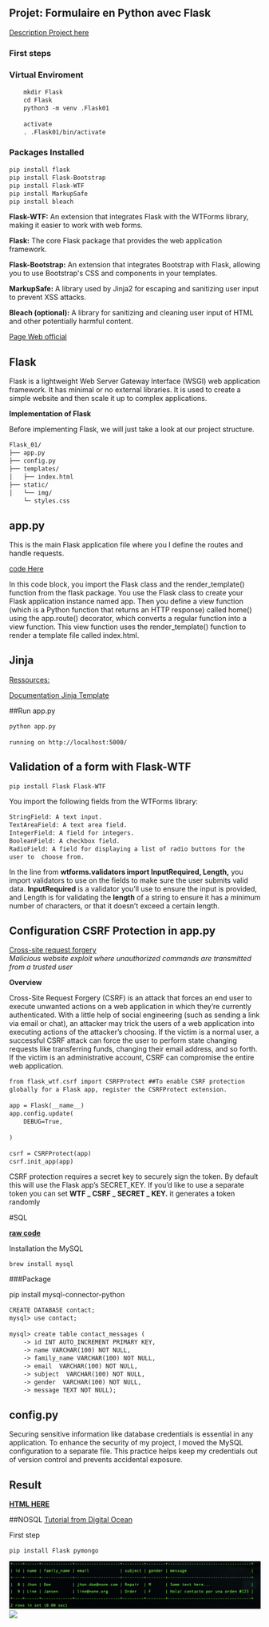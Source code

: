 ## Projet: Formulaire en Python avec Flask

[Description Project here](Flask_EN.md)

### First steps

### Virtual Enviroment

		mkdir Flask
		cd Flask
		python3 -m venv .Flask01
		
		activate 
		. .Flask01/bin/activate
		

### Packages Installed

	pip install flask
	pip install Flask-Bootstrap
	pip install Flask-WTF
	pip install MarkupSafe
	pip install bleach
	
**Flask-WTF:** An extension that integrates Flask with the WTForms library, making it easier to work with web forms.

**Flask:** The core Flask package that provides the web application framework.

**Flask-Bootstrap:** An extension that integrates Bootstrap with Flask, allowing you to use Bootstrap's CSS and components in your templates.

**MarkupSafe:** A library used by Jinja2 for escaping and sanitizing user input to prevent XSS attacks.	

**Bleach (optional):** A library for sanitizing and cleaning user input of HTML and other potentially harmful content.



[Page Web official](https://getbootstrap.com/)
	
	

## Flask

Flask is a lightweight Web Server Gateway Interface (WSGI) web application framework. It has minimal or no external libraries. It is used to create a simple website and then scale it up to complex applications.

**Implementation of Flask**

Before implementing Flask, we will just take a look at our project structure.


	Flask_01/
	├── app.py
	├── config.py
	├── templates/
	│   ├── index.html
	├── static/
	│   └── img/
	    └─ styles.css
	
	
	
	
## app.py
This is the main Flask application file where you I define the routes and handle requests.

[code Here](app.py)
	
	
In this code block, you import the Flask class and the render_template() function from the flask package. You use the Flask class to create your Flask application instance named app. Then you define a view function (which is a Python function that returns an HTTP response) called home() using the app.route() decorator, which converts a regular function into a view function. This view function uses the render_template() function to render a template file called index.html.	
	
## Jinja

[Ressources:](https://www.digitalocean.com/community/tutorials/how-to-use-templates-in-a-flask-application)


[Documentation Jinja Template](https://jinja.palletsprojects.com/en/3.1.x/)
	
##Run app.py

	python app.py
	
	running on http://localhost:5000/
	
## Validation of a form	 with Flask-WTF

	pip install Flask Flask-WTF
	
	
You import the following fields from the WTForms library:

	StringField: A text input.
	TextAreaField: A text area field.
	IntegerField: A field for integers.
	BooleanField: A checkbox field.
	RadioField: A field for displaying a list of radio buttons for the user to 	choose from.
		
In the line from **wtforms.validators import InputRequired, Length,** you import validators to use on the fields to make sure the user submits valid data. **InputRequired** is a validator you’ll use to ensure the input is provided, and Length is for validating the **length** of a string to ensure it has a minimum number of characters, or that it doesn’t exceed a certain length.

## Configuration CSRF Protection in app.py

[Cross-site request forgery](https://owasp.org/www-community/attacks/csrf)<br>
*Malicious website exploit where unauthorized commands are transmitted from a trusted user*

**Overview**

Cross-Site Request Forgery (CSRF) is an attack that forces an end user to execute unwanted actions on a web application in which they’re currently authenticated. With a little help of social engineering (such as sending a link via email or chat), an attacker may trick the users of a web application into executing actions of the attacker’s choosing. If the victim is a normal user, a successful CSRF attack can force the user to perform state changing requests like transferring funds, changing their email address, and so forth. If the victim is an administrative account, CSRF can compromise the entire web application.


	from flask_wtf.csrf import CSRFProtect ##To enable CSRF protection globally for a Flask app, register the CSRFProtect extension.
	
	app = Flask(__name__)
	app.config.update(
	    DEBUG=True,
	    
	)
	
	csrf = CSRFProtect(app)
	csrf.init_app(app)

CSRF protection requires a secret key to securely sign the token. By default this will use the Flask app’s SECRET_KEY. If you’d like to use a separate token you can set **WTF _ CSRF _ SECRET _ KEY.** it generates a token randomly

		


#SQL

**[raw code](app.py)**

Installation the MySQL 

	brew install mysql

###Package

pip install mysql-connector-python
	
	CREATE DATABASE contact;
	mysql> use contact;

	mysql> create table contact_messages (
	    -> id INT AUTO_INCREMENT PRIMARY KEY,
	    -> name VARCHAR(100) NOT NULL,
	    -> family_name VARCHAR(100) NOT NULL,
	    -> email  VARCHAR(100) NOT NULL,
	    -> subject  VARCHAR(100) NOT NULL,
	    -> gender  VARCHAR(100) NOT NULL,
	    -> message TEXT NOT NULL);
	    

	
## config.py

Securing sensitive information like database credentials is essential in any application. To enhance the security of my project, I moved the MySQL configuration to a separate file. This practice helps keep my credentials out of version control and prevents accidental exposure.

	

## Result
[**HTML HERE**](templates/index.html)


##NOSQL 
[Tutorial from Digital Ocean](https://www.digitalocean.com/community/tutorials/how-to-use-mongodb-in-a-flask-application)

First step

	pip install Flask pymongo 
	
	

![](static/img/db.png)
![](static/img/hacker_poulette.png)




	
	



